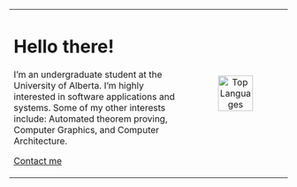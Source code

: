 <table width="100%">
  <tr>
    <td width="50%" align="left" valign="center">
      <p>
        <h1>Hello there!</h1>
        I’m an undergraduate student at the University of Alberta. I’m highly interested in software applications and systems.  
        Some of my other interests include: Automated theorem proving, Computer Graphics, and Computer Architecture.  
      </p>
      <p>
        <a href="https://www.linkedin.com/in/harsh-gill/">Contact me</a>
      </p>
    </td>
    <td width="30%" align="center">
      <img src="https://github-readme-stats.vercel.app/api/top-langs/?username=349gill&theme=dark&layout=donut-vertical" alt="Top Languages" width="60%"/>
    </td>
  </tr>
</table>
